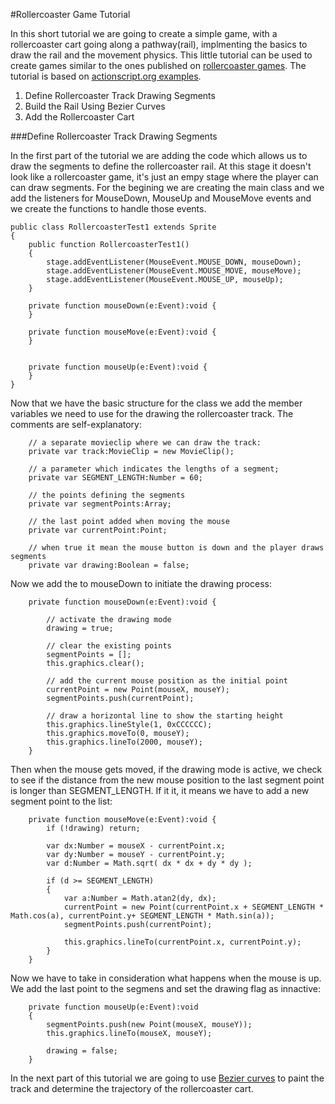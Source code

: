 #Rollercoaster Game Tutorial

In this short tutorial we are going to create a simple game, with a rollercoaster cart going along a pathway(rail), implmenting the basics to draw the rail and the movement physics. This little tutorial can be used to create games similar to the ones published on [rollercoaster games]. The tutorial is based on [actionscript.org examples][1].

1. Define Rollercoaster Track Drawing Segments
2. Build the Rail Using Bezier Curves
3. Add the Rollercoaster Cart

###Define Rollercoaster Track Drawing Segments

In the first part of the tutorial we are adding the code which allows us to draw the segments to define the rollercoaster rail. At this stage it doesn't look like a rollercoaster game, it's just an empy stage where the player can can draw segments. For the begining we are creating the main class and we add the listeners for MouseDown, MouseUp and MouseMove events and we create the functions to handle those events.

	public class RollercoasterTest1 extends Sprite
	{		
		public function RollercoasterTest1()
		{	
			stage.addEventListener(MouseEvent.MOUSE_DOWN, mouseDown);
			stage.addEventListener(MouseEvent.MOUSE_MOVE, mouseMove);
			stage.addEventListener(MouseEvent.MOUSE_UP, mouseUp);		
		}
		
		private function mouseDown(e:Event):void {
    	}
		
		private function mouseMove(e:Event):void {
		}
		
		
		private function mouseUp(e:Event):void {	
		}
	}
		
Now that we have the basic structure for the class we add the member variables we need to use for the drawing the rollercoaster track. The comments are self-explanatory:

		// a separate movieclip where we can draw the track:
		private var track:MovieClip = new MovieClip();
		
		// a parameter which indicates the lengths of a segment;
		private var SEGMENT_LENGTH:Number = 60;
				
		// the points defining the segments
		private var segmentPoints:Array;
		
		// the last point added when moving the mouse
		private var currentPoint:Point;
		
		// when true it mean the mouse button is down and the player draws segments
		private var drawing:Boolean = false;

Now we add the to mouseDown to initiate the drawing process:

		private function mouseDown(e:Event):void {

			// activate the drawing mode
			drawing = true;
			
			// clear the existing points
			segmentPoints = [];
			this.graphics.clear();
			
			// add the current mouse position as the initial point
			currentPoint = new Point(mouseX, mouseY);
			segmentPoints.push(currentPoint);
			
			// draw a horizontal line to show the starting height 
			this.graphics.lineStyle(1, 0xCCCCCC);
			this.graphics.moveTo(0, mouseY);
			this.graphics.lineTo(2000, mouseY);
		} 
		
Then when the mouse gets moved, if the drawing mode is active, we check to see if the distance from the new mouse position to the last segment point is longer than SEGMENT_LENGTH. If it it, it means we have to add a new segment point to the list:

		private function mouseMove(e:Event):void {
			if (!drawing) return;
			
			var dx:Number = mouseX - currentPoint.x;
			var dy:Number = mouseY - currentPoint.y;
			var d:Number = Math.sqrt( dx * dx + dy * dy );
			
			if (d >= SEGMENT_LENGTH) 
			{
				var a:Number = Math.atan2(dy, dx);
				currentPoint = new Point(currentPoint.x + SEGMENT_LENGTH * Math.cos(a), currentPoint.y+ SEGMENT_LENGTH * Math.sin(a));
				segmentPoints.push(currentPoint);
				
				this.graphics.lineTo(currentPoint.x, currentPoint.y);
			}
		}

Now we have to take in consideration what happens when the mouse is up. We add the last point to the segmens and set the drawing flag as innactive:

		private function mouseUp(e:Event):void 
		{	
			segmentPoints.push(new Point(mouseX, mouseY));
			this.graphics.lineTo(mouseX, mouseY);
			
			drawing = false;
		}
		
In the next part of this tutorial we are going to use [Bezier curves] to paint the track and determine the trajectory of the rollercoaster cart.

[rollercoaster games]:http://rollercoastergames.net
[1]::http://www.actionscript.org/forums/showthread.php3?t=242191
[Bezier curves]:http://en.wikipedia.org/wiki/B%C3%A9zier_curve